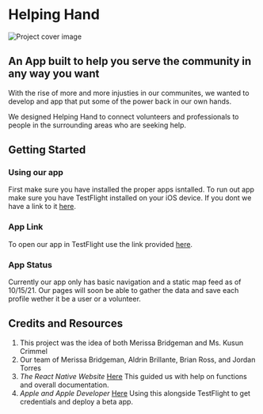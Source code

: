 # Helping Hand

![Project cover image](https://i.postimg.cc/htgLYsy8/Helping-Hand-logos.jpg)

## An App built to help you serve the community in any way you want 

With the rise of more and more injusties in our communites, we wanted to develop and app that put some of the power back in our own hands.

We designed Helping Hand to connect volunteers and professionals to people in the surrounding areas who are seeking help.

## Getting Started

### Using our app

First make sure you have installed the proper apps isntalled. To run out app make sure you have TestFlight installed on your iOS device. If you dont we have a link to it [here](https://apps.apple.com/us/app/testflight/id899247664).

### App Link

To open our app in TestFlight use the link provided [here](https://i.postimg.cc/4420qsd5/Screen-Shot-2021-10-15-at-1-08-32-AM.png).

### App Status

Currently our app only has basic navigation and a static map feed as of 10/15/21. Our pages will soon be able to gather the data and save each profile wether it be a user or a volunteer.

## Credits and Resources

1. This project was the idea of both Merissa Bridgeman and Ms. Kusun Crimmel
2. Our team of Merissa Bridgeman, Aldrin Brillante, Brian Ross, and Jordan Torres
3. *The React Native Website* [Here](https://reactnative.dev/) This guided us with help on functions and overall documentation.
4. *Apple and Apple Developer* [Here](https://developer.apple.com/) Using this alongside TestFlight to get credentials and deploy a beta app.
